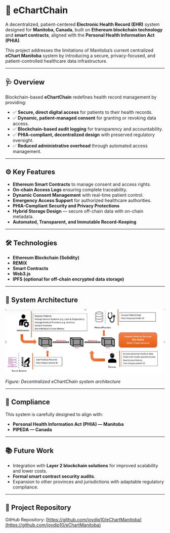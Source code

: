 # 📖 eChartChain

A decentralized, patient-centered **Electronic Health Record (EHR)** system designed for **Manitoba, Canada**, built on **Ethereum blockchain technology** and **smart contracts**, aligned with the **Personal Health Information Act (PHIA)**.

This project addresses the limitations of Manitoba’s current centralized **eChart Manitoba** system by introducing a secure, privacy-focused, and patient-controlled healthcare data infrastructure.

---

## 🩺 Overview

Blockchain-based **eChartChain** redefines health record management by providing:
- ✅ **Secure, direct digital access** for patients to their health records.
- ✅ **Dynamic, patient-managed consent** for granting or revoking data access.
- ✅ **Blockchain-based audit logging** for transparency and accountability.
- ✅ **PHIA-compliant, decentralized design** with preserved regulatory oversight.
- ✅ **Reduced administrative overhead** through automated access management.

---

## ⚙️ Key Features

- **Ethereum Smart Contracts** to manage consent and access rights.
- **On-chain Access Logs** ensuring complete traceability.
- **Dynamic Consent Management** with real-time patient control.
- **Emergency Access Support** for authorized healthcare authorities.
- **PHIA-Compliant Security and Privacy Protections**
- **Hybrid Storage Design** — secure off-chain data with on-chain metadata.
- **Automated, Transparent, and Immutable Record-Keeping**

---

## 🛠️ Technologies

- **Ethereum Blockchain (Solidity)**
- **REMIX**
- **Smart Contracts**
- **Web3.js**
- **IPFS (optional for off-chain encrypted data storage)**

---

## 📸 System Architecture

![Proposed Architecture](architecture.jpg)

*Figure: Decentralized eChartChain system architecture*

---

## 🔐 Compliance

This system is carefully designed to align with:
- **Personal Health Information Act (PHIA) — Manitoba**
- **PIPEDA — Canada**

---

## 📚 Future Work

- Integration with **Layer 2 blockchain solutions** for improved scalability and lower costs.
- **Formal smart contract security audits**.
- Expansion to other provinces and jurisdictions with adaptable regulatory compliance.

---

## 📖 Project Repository

GitHub Repository: [https://github.com/joydip10/eChartManitoba](https://github.com/joydip10/eChartManitoba)
